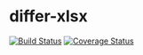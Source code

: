 # differ-xlsx

[![Build Status](https://travis-ci.org/satooon/differ-xlsx.svg?branch=master)](https://travis-ci.org/satooon/differ-xlsx)
[![Coverage Status](https://coveralls.io/repos/github/satooon/differ-xlsx/badge.svg?branch=master)](https://coveralls.io/github/satooon/differ-xlsx?branch=master)
